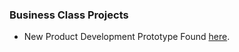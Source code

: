### Business Class Projects
-  New Product Development Prototype Found [here](http://jvhagey.github.io/blog/Lazarus.pdf). 
